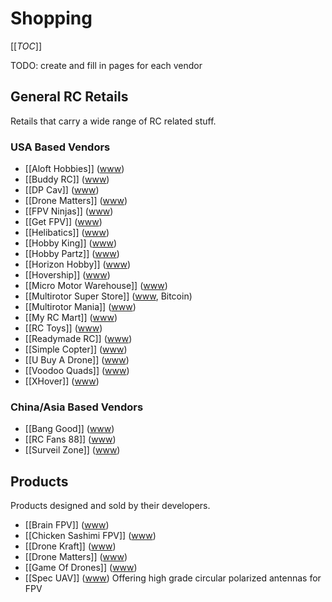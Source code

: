 # Shopping

[[_TOC_]]

TODO: create and fill in pages for each vendor

## General RC Retails

Retails that carry a wide range of RC related stuff.

### USA Based Vendors

* [[Aloft Hobbies]] ([www](http://www.alofthobbies.com/))
* [[Buddy RC]] ([www](http://www.buddyrc.com/))
* [[DP Cav]] ([www](https://www.dpcav.com/xcart/home.php))
* [[Drone Matters]] ([www](http://www.dronematters.com/))
* [[FPV Ninjas]] ([www](http://www.fpvninjas.com/))
* [[Get FPV]] ([www](http://www.getfpv.com/))
* [[Helibatics]] ([www](http://www.helibatics.com/))
* [[Hobby King]] ([www](http://www.hobbyking.com))
* [[Hobby Partz]] ([www](http://www.hobbypartz.com/))
* [[Horizon Hobby]] ([www](https://www.horizonhobby.com/))
* [[Hovership]] ([www](http://shop.hovership.com/))
* [[Micro Motor Warehouse]] ([www](http://micro-motor-warehouse.com/))
* [[Multirotor Super Store]] ([www](http://www.multirotorsuperstore.com/), Bitcoin)
* [[Multirotor Mania]] ([www](http://multirotormania.com/))
* [[My RC Mart]] ([www](http://www.myrcmart.com/index.php))
* [[RC Toys]] ([www](http://www.rctoys.com/))
* [[Readymade RC]] ([www](http://www.readymaderc.com/store))
* [[Simple Copter]] ([www](http://www.simplecopter.com/))
* [[U Buy A Drone]] ([www](http://ubuyadrone.com/))
* [[Voodoo Quads]] ([www](http://www.voodooquads.com/))
* [[XHover]] ([www](http://xhover.com/))

### China/Asia Based Vendors

* [[Bang Good]] ([www](http://www.banggood.com))
* [[RC Fans 88]] ([www](http://www.rc-fans88.com/))
* [[Surveil Zone]] ([www](http://www.surveilzone.com/))

## Products

Products designed and sold by their developers.

* [[Brain FPV]] ([www](https://www.brainfpv.com/))
* [[Chicken Sashimi FPV]] ([www](http://chickensashimifpv.spreadshirt.com/))
* [[Drone Kraft]] ([www](http://www.dronekraft.io/))
* [[Drone Matters]] ([www](http://www.dronematters.com/))
* [[Game Of Drones]] ([www](http://www.gameofdrones.biz/))
* [[Spec UAV]] ([www](http://www.specuav.com/)) Offering high grade circular polarized antennas for FPV
